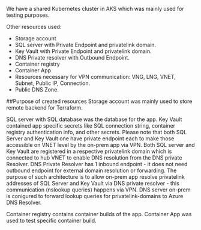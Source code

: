 We have a shared Kubernetes cluster in AKS which was mainly used for testing purposes. 

Other resources used:
- Storage account
- SQL server with Private Endpoint and privatelink domain.
- Key Vault with Private Endpoint and privatelink domain.
- DNS Private resolver with Outbound Endpoint.
- Container registry
- Container App
- Resources necessary for VPN communication: VNG, LNG, VNET, Subnet, Public IP, Connection.
- Public DNS Zone. 

##Purpose of created resources
Storage account was mainly used to store remote backend for Terraform. 

SQL server with SQL database was the database for the app. Key Vault contained app specific secrets like SQL connection string, container registry authentication info, and other secrets. Please note that both SQL Server and Key Vault one have private endpoint each to make those accessible on VNET level by the on-prem app via VPN. Both SQL server and Key Vault are registered in a respective privatelink domain which is connected to hub VNET to enable DNS resolution from the DNS private Resolver. DNS Private Resolver has 1 inbound endpoint - it does not need outbound endpoint for external domain resolution or forwarding. 
The purpose of such architecture is to allow on-prem app resolve privatelink addresses of SQL Server and Key Vault via DNS private resolver - this communication (nslookup queries) happens via VPN. DNS server on-prem is conigured to forward lookup queries for privatelink-domains to Azure DNS Resolver.

Container registry contains container builds of the app. Container App was used to test specific container build. 